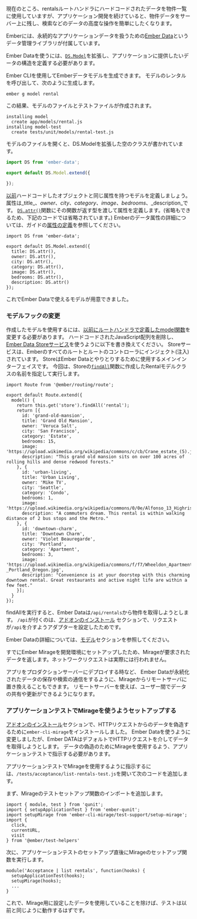 <!--
Currently, our app is using hard-coded data for our rental listings, defined in the `rentals` route handler.
As our application grows, we will want to persist our rental data on a server, and make it easier to do advanced operations on the data, such as querying.
-->

現在のところ、rentalsルートハンドラにハードコードされたデータを物件一覧に使用していますが、アプリケーション開発を続けていると、物件データをサーバー上に残し、検索などのデータの高度な操作を簡単にしたくなります。


<!--
Ember comes with a data management library called [Ember Data](https://github.com/emberjs/data) to help deal with persistent application data.
-->

Emberには、永続的なアプリケーションデータを扱うための[Ember Data](https://github.com/emberjs/data)というデータ管理ライブラリが付属しています。

<!--
Ember Data requires you to define the structure of the data you wish to provide to your application by extending [`DS.Model`](https://www.emberjs.com/api/ember-data/release/classes/DS.Model).
-->

Ember Dataを使うには、[`DS.Model`](https://www.emberjs.com/api/ember-data/release/classes/DS.Model)を拡張し、アプリケーションに提供したいデータの構造を定義する必要があります。

<!--
You can generate an Ember Data Model using Ember CLI.
We'll call our model `rental` and generate it as follows:
-->

Ember CLIを使用してEmberデータモデルを生成できます。 モデルのレンタルを呼び出して、次のように生成します。

```shell
ember g model rental
```

<!--
This results in the creation of a model file and a test file:
-->

この結果、モデルのファイルとテストファイルが作成されます。

```shell
installing model
  create app/models/rental.js
installing model-test
  create tests/unit/models/rental-test.js
```

<!--
When we open the model file, we can see a blank class extending [`DS.Model`](https://www.emberjs.com/api/ember-data/release/classes/DS.Model):
-->

モデルのファイルを開くと、DS.Modelを拡張した空のクラスが書かれています。

```app/models/rental.js
import DS from 'ember-data';

export default DS.Model.extend({

});
```

<!--
Let's define the structure of a rental object using the same attributes for our rental that we [previously used](../model-hook/) in our hard-coded array of JavaScript objects -
_title_, _owner_, _city_, _category_, _image_, _bedrooms_ and _description_.
Define attributes by giving them the result of the function [`DS.attr()`](https://www.emberjs.com/api/ember-data/release/classes/DS/methods/attr?anchor=attr).
For more information on Ember Data Attributes, read the section called [Defining Attributes](../../models/defining-models/#toc_defining-attributes) in the guides.
-->

[以前](../model-hook/)ハードコードしたオブジェクトと同じ属性を持つモデルを定義しましょう。属性は_title_、_owner_、_city_、_category_、_image_、_bedrooms_、_description_です。 [`DS.attr()`](https://www.emberjs.com/api/ember-data/release/classes/DS/methods/attr?anchor=attr)関数にその関数が返す型を渡して属性を定義します。(省略もできるため、下記のコードでは省略されています。) Emberのデータ属性の詳細については、ガイドの[属性の定義](../../models/defining-models/#toc_defining-attributes)を参照してください。

```app/models/rental.js{+4,+5,+6,+7,+8,+9,+10}
import DS from 'ember-data';

export default DS.Model.extend({
  title: DS.attr(),
  owner: DS.attr(),
  city: DS.attr(),
  category: DS.attr(),
  image: DS.attr(),
  bedrooms: DS.attr(),
  description: DS.attr()
});
```

<!--
We now have a model object that we can use for our Ember Data implementation.
-->

これでEmber Dataで使えるモデルが用意できました。

<!--
### Updating the Model Hook
-->

### モデルフックの変更

<!--
To use our new Ember Data Model object, we need to update the `model` function we [previously defined](../model-hook/) in our route handler.
Delete the hard-coded JavaScript Array, and replace it with the following call to the [Ember Data Store service](../../models/#toc_the-store-and-a-single-source-of-truth).
The [store service](https://www.emberjs.com/api/ember-data/release/classes/DS.Store) is injected into all routes and their corresponding controllers in Ember.
It is the main interface you use to interact with Ember Data.
In this case, call the [`findAll`](https://www.emberjs.com/api/ember-data/release/classes/DS.Store/methods/findAll?anchor=findAll) function on the store and provide it with the name of your newly created rental model class.
-->

作成したモデルを使用するには、[以前にルートハンドラで定義したmodel関数](../model-hook/)を変更する必要があります。 ハードコードされたJavaScript配列を削除し、[Ember Data Storeサービス](../../models/#toc_the-store-and-a-single-source-of-truth)を使うように以下を書き換えてください。 Storeサービスは、Emberのすべてのルートとルートのコントローラにインジェクト(注入)されています。 StoreはEmber Dataとやりとりするために使用するメインインターフェイスです。 今回は、Storeの[`findAll`](https://www.emberjs.com/api/ember-data/release/classes/DS.Store/methods/findAll?anchor=findAll)関数に作成したRentalモデルクラスの名前を指定して実行します。

```app/routes/rentals.js{+5,-6,-7,-8,-9,-10,-11,-12,-13,-14,-15,-16,-17,-18,-19,-20,-21,-22,-23,-24,-25,-26,-27,-28,-29,-30,-31,-32,-33}
import Route from '@ember/routing/route';

export default Route.extend({
  model() {
    return this.get('store').findAll('rental');
    return [{
      id: 'grand-old-mansion',
      title: 'Grand Old Mansion',
      owner: 'Veruca Salt',
      city: 'San Francisco',
      category: 'Estate',
      bedrooms: 15,
      image: 'https://upload.wikimedia.org/wikipedia/commons/c/cb/Crane_estate_(5).jpg',
      description: "This grand old mansion sits on over 100 acres of rolling hills and dense redwood forests."
    }, {
      id: 'urban-living',
      title: 'Urban Living',
      owner: 'Mike TV',
      city: 'Seattle',
      category: 'Condo',
      bedrooms: 1,
      image: 'https://upload.wikimedia.org/wikipedia/commons/0/0e/Alfonso_13_Highrise_Tegucigalpa.jpg',
      description: "A commuters dream. This rental is within walking distance of 2 bus stops and the Metro."
    }, {
      id: 'downtown-charm',
      title: 'Downtown Charm',
      owner: 'Violet Beauregarde',
      city: 'Portland',
      category: 'Apartment',
      bedrooms: 3,
      image: 'https://upload.wikimedia.org/wikipedia/commons/f/f7/Wheeldon_Apartment_Building_-_Portland_Oregon.jpg',
      description: "Convenience is at your doorstep with this charming downtown rental. Great restaurants and active night life are within a few feet."
    }];
  }
});
```

<!--
When we call `findAll`, Ember Data will attempt to fetch rentals from `/api/rentals`.
If you recall, in the section titled [Installing Addons](../installing-addons/) we set up an adapter to route data requests through `/api`.
-->

findAllを実行すると、Ember Dataは`/api/rentals`から物件を取得しようとします。 `/api`が付くのは、[アドオンのインストール](../installing-addons/) セクションで、リクエストが`/api`を介すようアダプターを設定したためです。

<!--
You can read more about Ember Data in the [Models section](../../models/).
-->

Ember Dataの詳細については、[モデル](../../models/)セクションを参照してください。

<!--
Since we have already set up Ember Mirage in our development environment, Mirage will return the data we requested without actually making a network request.
-->

すでにEmber Mirageを開発環境にセットアップしたため、Mirageが要求されたデータを返します。ネットワークリクエストは実際には行われません。

<!--
When we deploy our app to a production server,
we will likely want to replace Mirage with a remote server for Ember Data to communicate with for storing and retrieving persisted data.
A remote server will allow for data to be shared and updated across users.
-->

アプリをプロダクションサーバーにデプロイする時など、
Ember Dataが永続化されたデータの保存や検索の通信をするように、Mirageからリモートサーバに置き換えることもできます。
リモートサーバーを使えば、ユーザー間でデータの共有や更新ができるようになります。

<!--
### Setting up Application Tests to use Mirage
-->

### アプリケーションテストでMirageを使うようセットアップする

<!--
If you remember back in the [Installing Addons](../installing-addons) section, we installed `ember-cli-mirage` for faking data coming from HTTP requests.
Now that we've hooked in Ember Data, which by default attempts to fetch data via HTTP request, we will need to tell our application test to use Mirage for data faking.
-->

[アドオンのインストール](../installing-addons)セクションで、HTTPリクエストからのデータを偽造するために`ember-cli-mirage`をインストールしました。
Ember Dataを使うように変更しましたが、Ember DATAはデフォルトでHTTPリクエストを介してデータを取得しようとします。
データの偽造のためにMirageを使用するよう、アプリケーションテストで指示する必要があります。

<!--
To tell our application tests to use Mirage, open `/tests/acceptance/list-rentals-test.js` and add the following code:
-->

アプリケーションテストでMirageを使用するように指示するには、`/tests/acceptance/list-rentals-test.js`を開いて次のコードを追加します。

<!--
First Add the import for Mirage's test setup function.
-->

まず、Mirageのテストセットアップ関数のインポートを追加します。

```/tests/acceptance/list-rentals-test.js{+3}
import { module, test } from 'qunit';
import { setupApplicationTest } from 'ember-qunit';
import setupMirage from 'ember-cli-mirage/test-support/setup-mirage';
import {
  click,
  currentURL,
  visit
} from '@ember/test-helpers'

```

<!--
Next, call the setup function immediately after your call to set up the application test.
-->

次に、アプリケーションテストのセットアップ直後にMirageのセットアップ関数を実行します。

```/tests/acceptance/list-rentals-test.js{+3}
module('Acceptance | list rentals', function(hooks) {
  setupApplicationTest(hooks);
  setupMirage(hooks);
  ...
}

```

<!--
Now your tests should behave as before, except that they are now using the data we've set up for Mirage.
-->

これで、Mirage用に設定したデータを使用していることを除けば、テストは以前と同じように動作するはずです。
